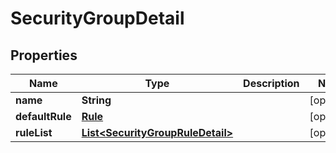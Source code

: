 
# SecurityGroupDetail

## Properties
Name | Type | Description | Notes
------------ | ------------- | ------------- | -------------
**name** | **String** |  |  [optional]
**defaultRule** | [**Rule**](Rule.md) |  |  [optional]
**ruleList** | [**List&lt;SecurityGroupRuleDetail&gt;**](SecurityGroupRuleDetail.md) |  |  [optional]



